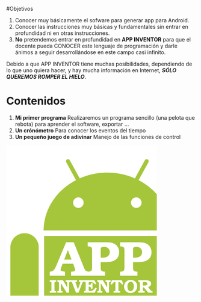 #Objetivos
1. Conocer muy básicamente el sofware para generar app para Android.
1. Conocer las instrucciones muy básicas y fundamentales sin entrar en profundidad ni en otras instrucciones.
1. **No** pretendemos entrar en profundidad en **APP INVENTOR**  para que el docente pueda CONOCER este lenguaje de programación y darle ánimos a seguir desarrollándose en este campo casi infinito.

Debido a que APP INVENTOR tiene muchas posibilidades, dependiendo de lo que uno quiera hacer, y hay mucha información en Internet, **_SÓLO QUEREMOS ROMPER EL HIELO_**.
# Contenidos

1. **Mi primer programa** Realizaremos un programa sencillo (una pelota que rebota) para aprender el software, exportar ...
1. **Un crónómetro** Para conocer los eventos del tiempo
1. **Un pequeño juego de adivinar** Manejo de las funciones de control

![](/assets/appinventor.png)
